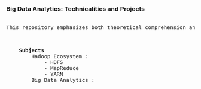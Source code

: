 ### Big Data Analytics: Technicalities and Projects
<pre>

This repository emphasizes both theoretical comprehension and practical application, delving into the concepts, technologies, and technical nuances of big data analytics alongside real-world project implementations.

</pre>  



<pre>   
    <B>Subjects</B>
        Hadoop Ecosystem :
            - HDFS
            - MapReduce 
            - YARN
        Big Data Analytics :  
            
</pre>


